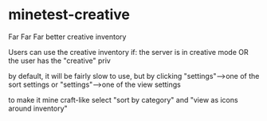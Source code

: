 minetest-creative
=================

Far Far Far better creative inventory

Users can use the creative inventory if:
	the server is in creative mode OR
	the user has the "creative" priv

by default, it will be fairly slow to use, but by clicking "settings"-->one of the sort settings or "settings"-->one of the view settings

to make it mine craft-like select "sort by category" and "view as icons around inventory"